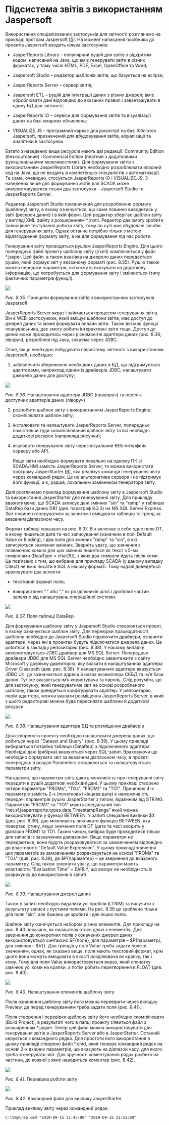 # Підсистема звітів з використанням Jaspersoft

Використання спеціалізованих застосунків для звітності розглянемо на прикладі програм Jaspersoft [[5](https://community.jaspersoft.com)]. На момент написання посібника до проектів Jaspersoft входить кілька застосунків:

- JasperReports Library – популярний рушій для звітів з відкритим кодом, написаний на Java, що вміє генерувати звіти в різних форматах, у тому числі HTML, PDF, Excel, OpenOffice та Word; 

- Jaspersoft Studio – редактор шаблонів звітів, що базується на eclipse; 

- JasperReports Server – сервер звітів;

- Jaspersoft ETL – рушій для інтеграції даних з різних джерел; вміє оброблювати дані відповідно до вказаних правил і завантажувати в єдину БД для звітності; 

- JasperReports IO – сервіси для формування звітів та візуалізації даних на базі хмарних обчислень; 

- VISUALIZE.JS – програмний каркас для javascript на базі бібліотек Jaspersoft, призначений для вбудовування звітів, візуалізації та аналітики в застосунок. 

Багато з наведених вище ресурсів мають дві редакції: Community Edition (безкоштовний) і Commercial Edition (платний з додатковими функціональними можливостями). Для формування звітів з використанням JasperReports Library необхідно розроблювати власний код на Java, що не входить в компетенцію спеціалістів з автоматизації. Те саме, очевидно, стосується JasperReports IO і VISUALIZE.JS. З наведених вище для формування звітів для SCADA може використовуватися тільки два застосунки – Jaspersoft Studio та JasperReports Server. 

Редактор Jaspersoft Studio призначений для розроблення формату (шаблону) звіту, в якому означується, що саме повинно виводитись у звіті (ресурси даних) і в якій формі. Цей редактор зберігає шаблон звіту у вигляді XML файлу з розширенням *.jrxml. Редактор дає змогу зробити повноцінне тестування роботи звіту, тому по суті має вбудовані засоби для генерування звіту. Однак останнє потрібно тільки з метою відлагодження формату звіту, а не для формування під час роботи.

Генерування звіту проводиться рушієм JasperReports Engine. Для цього попередньо файл проекту шаблону звіту (jrxml) компілюється у файл *.jasper. Цей файл, а також вказівка на джерело даних передається рушію, який формує звіт у вказаному форматі (рис. 8.35). Рушію також можна передати параметри, які можуть вказувати на додаткову інформацію, що потребується для формування звіту і змінюється (типу фактичних параметрів функції). 

<a href="media8/8_35.png" target="_blank"><img src="media/1.png"/></a> 

*Рис. 8.35.* Принципи формування звітів з використанням застосунків Jaspersoft

JasperReports Server якраз і займається процесом генерування звітів. Він є WEB-застосунком, який вміщує шаблони звітів, має доступ до джерел даних та може формувати онлайн звіти. Також він має функції планувальника, дає змогу робити інтерактивні звіти тощо. Доступ до даних може проводитись через різноманітні адаптери даних (рис. 8.36, ліворуч), розроблені під Java, зокрема через JDBC. 

Отже, якщо необхідно побудувати підсистему звітності з використанням Jaspersoft, необхідно:

1) забезпечити збереження необхідних даних в БД, що підтримується адаптерами, наприклад одним із драйверів JDBC; налаштувати джерело даних для доступу;

<a href="media8/8_36.png" target="_blank"><img src="media/8_36.png"/></a> 

*Рис. 8.36.* Налаштування адаптера JDBC (праворуч) 
 та перелік доступних адаптерів даних (ліворуч) 

2. розробити шаблон звіту з використанням JasperReports Engine; скомпілювати шаблон звіту;

3. інсталювати та налаштувати JasperReports Server, попередньо помістивши туди скомпільований шаблон звіту та всі необхідні додаткові ресурси (наприклад рисунки);

4. ініціювати генерування звіту через візуальний ВЕБ-інтерфейс серверу або API. 

   Якщо звіти необхідно формувати локально на одному ПК зі SCADA/HMI замість JasperReports Server, то можна використати програму JasperStarter [[6](http://jasperstarter.cenote.de)], яка реалізує команди генерування звіту через командний рядок. Це не альтернатива сервера і не підтримує його функції, а є, радше, локальним замінником генератора звіту. 

Далі розглянемо приклад формування шаблону звіту в Jaspersoft Studio та використання JasperStarter для генерування звіту. Для прикладу вважатимемо, що SCADA записує дані змінних "sin" та "ramp" у таблицю DataRep бази даних DB1 (див. параграф 8.3.3) на MS SQL Server Express. Звіт повинен генеруватися за запитом і вміщувати таблицю та тренд за вказаним діапазоном часу.

Формат таблиці показано на рис. 8.37. Він включає в себе одне поле DT, в якому пишеться дата та час записування (означено в полі Default Value or Binding), і два поля для змінних "ramp" та "sin", в які записуються значення змінних. Зверніть увагу, що значення з плаваючою комою для цих змінних пишеться як текст з 5-ма символами (DataType = char(5)), з яких два символи йдуть після коми. Це пов’язано з тим, що вибрана для прикладу SCADA (у даному випадку Citect) не вміє писати в SQL в іншому форматі. Тому надалі доведеться враховувати два аспекти:

- текстовий формат поля;

- використання "." або "," як роздільників цілої і дробової частин залежно від налаштувань операційної системи.

<a href="media8/8_37.png" target="_blank"><img src="media/8_37.png"/></a> 

*Рис. 8.37.* Поля таблиці DataRep 

Для формування шаблону звіту у Jaspersoft Studio створюється проект, в якому означується шаблон звіту. Для перевірки працездатності шаблону необхідно до Jaspersoft Studio підключити драйвери, означити адаптери, через які в проектах будуть підключатися джерела даних. Це робиться в закладці репозитарію (рис. 8.38). У нашому випадку використовується JDBC драйвер для MS SQL Server. Попередньо драйвери JDBC для MS SQL Server необхідно завантажити з сайту Microsoft у довільну директорію, яку вказати в налаштуваннях адаптера Driver Classpath (див. рис. 8.38). У налаштуваннях адаптера вказується JDBC Url, де зазначається адреса й назва екземпляра СКБД та ім’я бази даних. Тут же вказується ім’я користувача та пароль. Слід розуміти, що для застосунку, який генеруватиме звіт на основі розробленого шаблону, також доведеться конфігурувати адаптер. У репозитарію, окрім адаптера, можна вказати розміщення JasperReports Server, в який з цього редакторові можна буде пересилати шаблони й додаткові ресурси.

<a href="media8/8_38.png" target="_blank"><img src="media/8_38.png"/></a> 

*Рис. 8.38.* Налаштування адаптера БД та розміщення драйверів 

Для створеного проекту необхідно налаштувати джерела даних, що робиться через "Dataset and Query" (рис. 8.39). У цьому прикладі вибирається потрібна таблиця (DataRep) з підключеного адаптера. Необхідні дані (вибірка) вказуються через SQL-запит. Враховуючи що необхідно формувати звіт за вказаним діапазоном часу, в проекті попередньо в розділі Parameters створюються та налаштовуються параметри звіту. 

Нагадаємо, що параметри звіту дають можливість при генеруванні звіту передати в рушій додаткові необхідні дані. У цьому прикладі створено чотири параметри "FROMs", "TOs", "FROM1" та "TO1". Причиною 4-х параметрів замість 2-х (початкова і кінцева дата) є неможливість передачі параметрів рушію JasperStarter з типом, відмінним від STRING. Параметри "FROM1" та "TO1" мають спеціальний тип “net.sf.jasperreports.types.date.TimestampRange” який можна використовувати у функції BETWEEN. У запиті спеціальні виклики $X (див. рис. 8.39), дає можливість викликати функцію BETWEEN, яка повертає істину, якщо значення поля DT (дата та час) входить у діапазон FROM1 та TO1. Таким чином, вибірка буде проводитися тільки для записів із зазначеним діапазоном. Якщо параметри не передаються, вони будуть розраховуватися за замовченням відповідно до властивості "Default Value Expression". У цьому прикладі значення цих параметрів за замовченням розраховується на основі "FROMs" та "TOs" (див. рис. 8.39), де $P{параметер} – це звернення до вказаного параметру. Слід також звернути увагу, що параметри мають властивість "Evaluation Time" = EARLY, що вказує на необхідність їх розрахунку до використання в запиті. 

<a href="media8/8_39.png" target="_blank"><img src="media/8_39.png"/></a> 

*Рис. 8.39.* Налаштування джерел даних

Також в запиті необхідно видалити усі пробіли (LTRIM) та вилучити з результату записи з пустими полями. На рис. 8.39 це зроблено тільки для поля "sin", але бажано це зробити і для інших полів.

Шаблон звіту означується набором різних елементів. Для прикладу на рис. 8.40 показано, як налаштовуються деякі з елементів. Для звернення до конкретних полів з означених джерел даних використовується синтаксис $F{поле}, для параметрів – $P{параметр}, для змінних – $V{}. Для трендів у полі Value треба задати поле зі значенням, однак, як сказано вище, поля мають текстовий формат, крім цього вони можуть вміщувати в якості розділювача як крапку, так і кому. Тому для поля Value використовується вираз, який спочатку замінює усі коми на крапки, а потім робить перетворення в FLOAT (див. рис. 8.40). 

<a href="media8/8_40.png" target="_blank"><img src="media/8_40.png"/></a> 

*Рис. 8.40.* Налаштування елементів шаблону звіту

Після означення шаблону звіту його можна перевірити через вкладку Preview, де перед генеруванням треба задати поля (рис. 8.41). 

Після створення і перевірки шаблону звіту його необхідно скомпілювати (Build Project), в результаті чого в папці проекту з’явиться файл з розширенням *.jasper. Тепер цей файл можна використовувати для генерування звітів в JasperReports Server або в JasperStarter. Останній керується з командного рядка. Для простоти його використання в цьому прикладі створено файл *.cmd, який генерує командний рядок на основі  2-х вхідних параметрів, що вказують на діапазон часу, для якого треба згенерувати звіт. Для зручності коментування рядок розбито на частини, до кожної з яких наводиться коментар (рис. 8.42).

<a href="media8/8_41.png" target="_blank"><img src="media/8_41.png"/></a> 

*Рис. 8.41.* Перевірка роботи звіту

<a href="media8/8_42.png" target="_blank"><img src="media/8_42.png"/></a> 

*Рис. 8.42.* Командний файл для виклику JasperStarter

Приклад виклику звіту через командний рядок:

```
C:\tmp\rep.cmd "2019-09-15 21:45:00" "2019-09-15 21:51:00"
```

